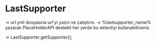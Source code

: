 # LastSupporter

-> url.yml dosyasına url'yi yazın ve çalıştırın.
-> %lastsupporter_name% yazarak PlaceHolderAPI destekli her yerde bu eklentiyi kullanabilirsiniz.

-> LastSupporter.getSupporter();
